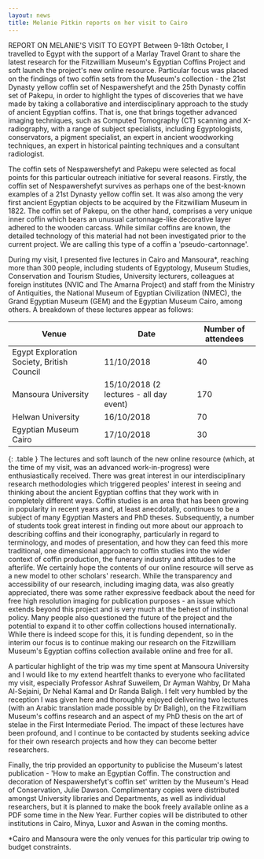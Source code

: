 ```yaml
---
layout: news
title: Melanie Pitkin reports on her visit to Cairo
---
```


REPORT ON MELANIE'S VISIT TO EGYPT
Between 9-18th October, I travelled to Egypt with the support of a Marlay Travel Grant to share the latest research for the Fitzwilliam Museum's Egyptian Coffins Project and soft launch the project's new online resource. Particular focus was placed on the findings of two coffin sets from the Museum's collection - the 21st Dynasty yellow coffin set of Nespawershefyt and the 25th Dynasty coffin set of Pakepu, in order to highlight the types of discoveries that we have made by taking a collaborative and interdisciplinary approach to the study of ancient Egyptian coffins. That is, one that brings together advanced imaging techniques, such as Computed Tomography (CT) scanning and X-radiography, with a range of subject specialists, including Egyptologists, conservators, a pigment specialist, an expert in ancient woodworking techniques, an expert in historical painting techniques and a consultant radiologist.

The coffin sets of Nespawershefyt and Pakepu were selected as focal points for this particular outreach initiative for several reasons. Firstly, the coffin set of Nespawershefyt survives as perhaps one of the best-known examples of a 21st Dynasty yellow coffin set. It was also among the very first ancient Egyptian objects to be acquired by the Fitzwilliam Museum in 1822. The coffin set of Pakepu, on the other hand, comprises a very unique inner coffin which bears an unusual cartonnage-like decorative layer adhered to the wooden carcass. While similar coffins are known, the detailed technology of this material had not been investigated prior to the current project. We are calling this type of a coffin a 'pseudo-cartonnage'.

During my visit, I presented five lectures in Cairo and Mansoura*, reaching more than 300 people, including students of Egyptology, Museum Studies, Conservation and Tourism Studies, University lecturers, colleagues at foreign institutes (NVIC and The Amarna Project) and staff from the Ministry of Antiquities, the National Museum of Egyptian Civilization (NMEC), the Grand Egyptian Museum (GEM) and the Egyptian Museum Cairo, among others. A breakdown of these lectures appear as follows:


| Venue                                      | Date                                    | Number of attendees |
|--------------------------------------------|-----------------------------------------|---------------------|
| Egypt Exploration Society, British Council | 11/10/2018                              | 40                  |
| Mansoura University                        | 15/10/2018 (2 lectures - all day event) | 170                 |
| Helwan University                          | 16/10/2018                              | 70                  |
| Egyptian Museum Cairo                      | 17/10/2018                              | 30                  |
{: .table }
The lectures and soft launch of the new online resource (which, at the time of my visit, was an advanced work-in-progress) were enthusiastically received. There was great interest in our interdisciplinary research methodologies which triggered peoples' interest in seeing and thinking about the ancient Egyptian coffins that they work with in completely different ways. Coffin studies is an area that has been growing in popularity in recent years and, at least anecdotally, continues to be a subject of many Egyptian Masters and PhD theses. Subsequently, a number of students took great interest in finding out more about our approach to describing coffins and their iconography, particularly in regard to terminology, and modes of presentation, and how they can feed this more traditional, one dimensional approach to coffin studies into the wider context of coffin production, the funerary industry and attitudes to the afterlife. We certainly hope the contents of our online resource will serve as a new model to other scholars' research. While the transparency and accessibility of our research, including imaging data, was also greatly appreciated, there was some rather expressive feedback about the need for free high resolution imaging for publication purposes - an issue which extends beyond this project and is very much at the behest of institutional policy. Many people also questioned the future of the project and the potential to expand it to other coffin collections housed internationally. While there is indeed scope for this, it is funding dependent, so in the interim our focus is to continue making our research on the Fitzwilliam Museum's Egyptian coffins collection available online and free for all.

A particular highlight of the trip was my time spent at Mansoura University and I would like to my extend heartfelt thanks to everyone who facilitated my visit, especially Professor Ashraf Suweilem, Dr Ayman Wahby, Dr Maha Al-Sejaini, Dr Nehal Kamal and Dr Randa Baligh. I felt very humbled by the reception I was given here and thoroughly enjoyed delivering two lectures (with an Arabic translation made possible by Dr Baligh), on the Fitzwilliam Museum's coffins research and an aspect of my PhD thesis on the art of stelae in the First Intermediate Period. The impact of these lectures have been profound, and I continue to be contacted by students seeking advice for their own research projects and how they can become better researchers.

Finally, the trip provided an opportunity to publicise the Museum's latest publication - 'How to make an Egyptian Coffin. The construction and decoration of Nespawershefyt's coffin set' written by the Museum's Head of Conservation, Julie Dawson. Complimentary copies were distributed amongst University libraries and Departments, as well as individual researchers, but it is planned to make the book freely available online as a PDF some time in the New Year. Further copies will be distributed to other institutions in Cairo, Minya, Luxor and Aswan in the coming months.

*Cairo and Mansoura were the only venues for this particular trip owing to budget constraints.